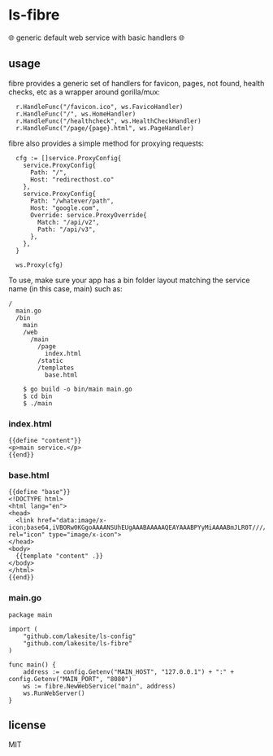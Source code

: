 # ls-fibre #

🌐 generic default web service with basic handlers 🌐

## usage ##

fibre provides a generic set of handlers for favicon, pages, not found, health
checks, etc as a wrapper around gorilla/mux:

```
  r.HandleFunc("/favicon.ico", ws.FavicoHandler)
  r.HandleFunc("/", ws.HomeHandler)
  r.HandleFunc("/healthcheck", ws.HealthCheckHandler)
  r.HandleFunc("/page/{page}.html", ws.PageHandler)
```

fibre also provides a simple method for proxying requests:

```
  cfg := []service.ProxyConfig{
    service.ProxyConfig{
      Path: "/",
      Host: "redirecthost.co"
    },
    service.ProxyConfig{
      Path: "/whatever/path",
      Host: "google.com",
      Override: service.ProxyOverride{
        Match: "/api/v2",
        Path: "/api/v3",
      },
    },
  }

  ws.Proxy(cfg)
```

To use, make sure your app has a bin folder layout matching the service name (in
this case, main) such as:

```
/
  main.go
  /bin
    main
    /web
      /main
        /page
          index.html
        /static
        /templates
          base.html
```

        $ go build -o bin/main main.go
        $ cd bin
        $ ./main

### index.html ###

```
{{define "content"}}
<p>main service.</p>
{{end}}

```

### base.html ###

```
{{define "base"}}
<!DOCTYPE html>
<html lang="en">
<head>
  <link href="data:image/x-icon;base64,iVBORw0KGgoAAAANSUhEUgAAABAAAAAQEAYAAABPYyMiAAAABmJLR0T///////8JWPfcAAAACXBIWXMAAABIAAAASABGyWs+AAAAF0lEQVRIx2NgGAWjYBSMglEwCkbBSAcACBAAAeaR9cIAAAAASUVORK5CYII=" rel="icon" type="image/x-icon">
</head>
<body>
  {{template "content" .}}
</body>
</html>
{{end}}
```

### main.go ###

```
package main

import (
	"github.com/lakesite/ls-config"
	"github.com/lakesite/ls-fibre"
)

func main() {
	address := config.Getenv("MAIN_HOST", "127.0.0.1") + ":" + config.Getenv("MAIN_PORT", "8080")
	ws := fibre.NewWebService("main", address)
	ws.RunWebServer()
}

```

## license ##

MIT

